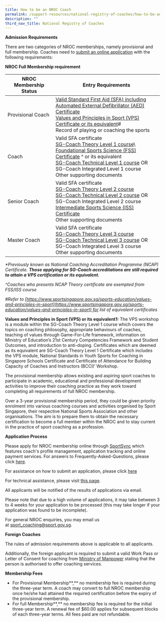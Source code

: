 ```yaml
---
title: How to be an NROC Coach
permalink: /support-resources/national-registry-of-coaches/how-to-be-an-nroc-coach/
description: ""
third_nav_title: National Registry of Coaches
---
```

**Admission Requirements**

There are two categories of NROC memberships, namely provisional and full membership. Coaches need to [submit an online application](http://www.sportsync.sg/) with the following requirements:

**NROC Full Membership requirement**


| **NROC Membership Status** | **Entry Requirements** |
| -------- | -------- |
| Provisional Coach  |[Valid Standard First Aid (SFA) including Automated External Defibrillator (AED) Certificate](/support/national-registry-of-coaches/accredited-standard-first-aid-with-aed-courses/)<br>[Values and Principles in Sport (VPS) Certificate or its equivalent](/sports-education/value-and-principles-in-sport/)#<br>Record of playing or coaching the sports|
| Coach  |Valid SFA certificate<br>[SG-Coach Theory Level 1 course](/coaches-corner/singapore-coach-excellence/sg-coach-level-1-theory-programme/)\ <br>[Foundational Sports Science (FSS) Certificate](/coaches-corner/singapore-coach-excellence/foundational-and-intermediate-sports-science-courses/) ^ or its equivalent<br>[SG-Coach Technical Level 1 course](/coaches-corner/singapore-coach-excellence/sg-coach-technical-programme-accreditation/) OR SG-Coach Integrated Level 1 course <br>Other supporting documents |
| Senior Coach  |Valid SFA certificate <br>[SG-Coach Theory Level 2 course](/coaches-corner/singapore-coach-excellence/sg-coach-level-1-theory-programme/) <br>[SG-Coach Technical Level 2 course](/coaches-corner/singapore-coach-excellence/sg-coach-technical-programme-accreditation/) OR SG-Coach Integrated Level 2 course <br>[Intermediate Sports Science (ISS) Certificate](/coaches-corner/singapore-coach-excellence/foundational-and-intermediate-sports-science-courses/) <br>Other supporting documents|
| Master Coach  |Valid SFA certificate <br>[SG-Coach Theory Level 3 course](/coaches-corner/singapore-coach-excellence/sg-coach-level-1-theory-programme/) <br>[SG-Coach Technical Level 3 course](/coaches-corner/singapore-coach-excellence/sg-coach-technical-programme-accreditation/) OR SG-Coach Integrated Level 3 course <br>Other supporting documents|

_\*Previously known as National Coaching Accreditation Programme (NCAP) Certificate. **Those applying for SG-Coach accreditations are still required to attain a VPS certification or its equivalent.**_

_^Coaches who presents NCAP Theory certificate are exempted from FSS/ISS course_

_#Refer to [https://www.sportsingapore.gov.sg/sports-education/values-and-principles-in-sport](https://www.sportsingapore.gov.sg/sports-education/values-and-principles-in-sport) for list of equivalent certificates_

**Values and Principles in Sport (VPS) or its equivalent1:** The VPS workshop is a module within the SG-Coach Theory Level 1 course which covers the topics on coaching philosophy, appropriate behaviours of coaches, teaching of values through Game-For-Life framework, information on Ministry of Education’s 21st Century Competencies Framework and Student Outcomes, and introduction to anti-doping. Certificates which are deemed as its equivalent are SG-Coach Theory Level 1 Certificate which includes the VPS module, National Standards in Youth Sports for Coaching in Singapore Schools Certificate and Certificate of Attendance for Building Capacity of Coaches and Instructors (BCCI)’ Workshop.

The provisional membership allows existing and aspiring sport coaches to participate in academic, educational and professional development activities to improve their coaching practice as they work toward completing all requirements of full NROC membership.

Over a 3-year provisional membership period, they could be given priority enrolment into various coaching courses and activities organised by Sport Singapore, their respective National Sports Association and other organisations. The aim is to prepare them to obtain the necessary certification to become a full member within the NROC and to stay current in the practice of sport coaching as a profession.

**Application Process**

Please apply for NROC membership online through [SportSync](https://www.sportsync.sg/) which features coach's profile management, application tracking and online payment services. For answers to Frequently-Asked-Questions, please click [here](https://www.sportsync.sg/App/System/FAQ).

For assistance on how to submit an application, please click [here](https://www.sportsingapore.gov.sg/-/media/SSC/Corporate/Files/Athletes-and-Coaches/For-Coaches/National-Registry-of-Coaches/How-to-Guides/New-Application.ashx?la=en&hash=8966BE7D25D848236BA7A7524F7B55E484E6AAD9)

For technical assistance, please visit [this page](https://www.sportsync.sg/App/Login/Contact).

All applicants will be notified of the results of applications via email.

Please note that due to a high volume of applications, it may take between 3 to 4 weeks for your application to be processed (this may take longer if your application was found to be incomplete).

For general NROC enquiries, you may email us at [sport\_coaching@sport.gov.sg](mailto:).

**Foreign Coaches**

The rules of admission requirements above is applicable to all applicants.

Additionally, the foreign applicant is required to submit a valid Work Pass or Letter of Consent for coaching from [Ministry of Manpower](http://www.mom.gov.sg/Pages/default.aspx) stating that the person is authorised to offer coaching services.

**Membership Fees**

*   For Provisional Membership**,** no membership fee is required during the three-year term. A coach may convert to full NROC membership once he/she had attained the required certification before the expiry of the provisional membership.  
*   For full Membership**,** no membership fee is required for the initial three-year term. A renewal fee of $60.00 applies for subsequent blocks of each three-year terms. All fees paid are not refundable.